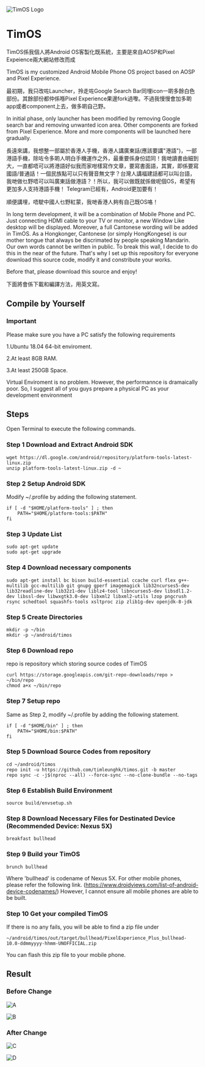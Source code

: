 ![TimOS Logo](https://github.com/timleunghk/timos/blob/master/logo/TimOS.jpg)

# TimOS #



TimOS係我個人將Android OS客製化既系統，主要是來自AOSP和Pixel Expeience兩大網站修改而成

TimOS is my customized Android Mobile Phone OS project based on AOSP and Pixel Experience. 

最初期，我只改咗Launcher，拎走咗Google Search Bar同埋icon一啲多餘白色部份。其餘部份都仲係喺Pixel Experience果邊fork過嚟。不過我慢慢會加多啲app或者component上去，做多啲自己野。

In initial phase, only launcher has been modified by removing Google search bar and removing unwanted icon area. Other components are forked from Pixel Experience. More and more components will be launched here gradually.

長遠來講，我想整一部屬於香港人手機，香港人講廣東話(應該要講"港語")，一部港語手機，除咗令多啲人明白手機運作之外，最重要係身份認同！我哋讀書由細到大，一直都唔可以將港語好似我而家咁樣寫作文章，要寫書面語，其實，即係要寫國語/普通話！一個民族點可以只有聲音無文字？台灣人講福建話都可以叫台語，我哋做乜野唔可以叫廣東話做港語？！所以，我可以做既就係做呢個OS，希望有更加多人支持港語手機！  Telegram已經有，Android更加要有！

順便講埋，唔駛中國人乜野紅蒙，我哋香港人夠有自己既OS咯！


In long term development, it will be a combination of Mobile Phone and PC. Just connecting HDMI cable to your TV or monitor, a new Window Like desktop will be displayed. Moreover, a full Cantonese wording will be added in TimOS. As a Hongkonger, Cantonese (or simply HongKongese) is our mother tongue that always be discrimated by people speaking Mandarin. Our own words cannot be written in public. To break this wall, I decide to do this in the near of the future. That's why I set up this repository for everyone download this source code, modify it and constribute your works.

Before that, please download this source and enjoy!

下面將會係下載和編譯方法，用英文寫。

## Compile by Yourself ##

### Important ###
Please make sure you have a PC satisfy the following requirements

1.Ubuntu 18.04 64-bit enviroment.

2.At least 8GB RAM.

3.At least 250GB Space.


Virtual Enviroment is no problem. However, the performannce is dramaically poor. So, I suggest all of you guys prepare a physical PC as your development environment

## Steps ##

Open Terminal to execute the following commands.

### Step 1 Download and Extract Android SDK ### 
```
wget https://dl.google.com/android/repository/platform-tools-latest-linux.zip
unzip platform-tools-latest-linux.zip -d ~
```
### Step 2 Setup Android SDK ###
Modify ~/.profile by adding the following statement.
```
if [ -d "$HOME/platform-tools" ] ; then
    PATH="$HOME/platform-tools:$PATH"
fi
```
### Step 3 Update List ### 
```
sudo apt-get update
sudo apt-get upgrade
```
### Step 4 Download necessary components ###
```
sudo apt-get install bc bison build-essential ccache curl flex g++-multilib gcc-multilib git gnupg gperf imagemagick lib32ncurses5-dev lib32readline-dev lib32z1-dev liblz4-tool libncurses5-dev libsdl1.2-dev libssl-dev libwxgtk3.0-dev libxml2 libxml2-utils lzop pngcrush rsync schedtool squashfs-tools xsltproc zip zlib1g-dev openjdk-8-jdk
```

### Step 5 Create Directories ###
```
mkdir -p ~/bin
mkdir -p ~/android/timos
```
### Step 6 Download repo ###
repo is repository which storing source codes of TimOS
````
curl https://storage.googleapis.com/git-repo-downloads/repo > ~/bin/repo
chmod a+x ~/bin/repo
````
### Step 7 Setup repo ###
Same as Step 2, modify ~/.profile by adding the following statement.
````
if [ -d "$HOME/bin" ] ; then
    PATH="$HOME/bin:$PATH"
fi
````

### Step 5 Download Source Codes from repository ###
```
cd ~/android/timos
repo init -u https://github.com/timleunghk/timos.git -b master
repo sync -c -j$(nproc --all) --force-sync --no-clone-bundle --no-tags
```

### Step 6 Establish Build Environment ###
````
source build/envsetup.sh
````

### Step 8 Download Necessary Files for Destinated Device (Recommended Device: Nexus 5X) ###
````
breakfast bullhead
````
### Step 9 Build your TimOS ###
````
brunch bullhead
````
Where 'bullhead' is codename of Nexus 5X. For other mobile phones, please refer the following link. 
(https://www.droidviews.com/list-of-android-device-codenames/)
However, I cannot ensure all mobile phones are able to be built.

### Step 10 Get your compiled TimOS ###
If there is no any fails, you will be able to find a zip file under 
````
~/android/timos/out/target/bullhead/PixelExperience_Plus_bullhead-10.0-ddmmyyyy-hhmm-UNOFFICIAL.zip
````
You can flash this zip file to your mobile phone.

## Result ##

### Before Change ###

![A](https://github.com/timleunghk/timos/blob/master/result/Before1.png)

![B](https://github.com/timleunghk/timos/blob/master/result/Before2.png)

### After Change ###

![C](https://github.com/timleunghk/timos/blob/master/result/After1.png)

![D](https://github.com/timleunghk/timos/blob/master/result/After2.png)
